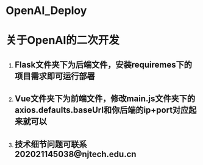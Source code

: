 # OpenAI_Deploy
<h1>关于OpenAI的二次开发</h1>
<ol>
  <li>
    <h2>Flask文件夹下为后端文件，安装requiremes下的项目需求即可运行部署</h2>
  </li>
  <li>
    <h2>Vue文件夹下为前端文件，修改main.js文件夹下的axios.defaults.baseUrl和你后端的ip+port对应起来就可以</h2>
  </li>
  <li><h2>技术细节问题可联系 202021145038@njtech.edu.cn</h2></li>
</ol>
